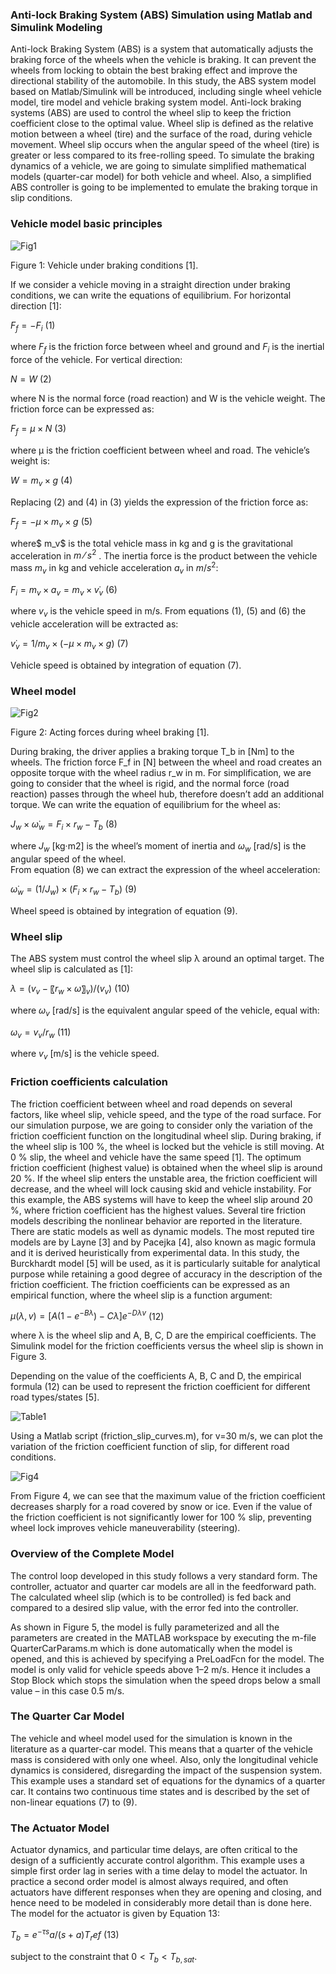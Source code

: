 ### Anti-lock Braking System (ABS) Simulation using Matlab and Simulink Modeling

Anti-lock Braking System (ABS) is a system that automatically adjusts the braking force of the wheels when the vehicle is braking. It can prevent the wheels from locking to obtain the best braking effect and improve the directional stability of the automobile. In this study, the ABS system model based on Matlab/Simulink will be introduced, including single wheel vehicle model, tire model and vehicle braking system model. 
Anti-lock braking systems (ABS) are used to control the wheel slip to keep the friction coefficient close to the optimal value. Wheel slip is defined as the relative motion between a wheel (tire) and the surface of the road, during vehicle movement. Wheel slip occurs when the angular speed of the wheel (tire) is greater or less compared to its free-rolling speed. To simulate the braking dynamics of a vehicle, we are going to simulate simplified mathematical models (quarter-car model) for both vehicle and wheel. Also, a simplified ABS controller is going to be implemented to emulate the braking torque in slip conditions.

### Vehicle model basic principles


![Fig1](https://user-images.githubusercontent.com/81799459/207155786-b914cd8b-8e26-4c57-89b0-b05fb500e511.jpg)

Figure 1: Vehicle under braking conditions [1].

If we consider a vehicle moving in a straight direction under braking conditions, we can write the equations of equilibrium. For horizontal direction [1]:

$F_f=-F_i$    (1)

where $F_f$ is the friction force between wheel and ground and $F_i$ is the inertial force of the vehicle. For vertical direction:

$N = W$   (2)

where N  is the normal force (road reaction) and W is the vehicle weight. The friction force can be expressed as:

$F_f=μ \times N$  (3)

where μ is the friction coefficient between wheel and road. The vehicle’s weight is:

$W=m_v \times g$  (4)

Replacing (2) and (4) in (3) yields the expression of the friction force as:

$F_f=-μ \times m_v \times g$       (5)   

where$ m_v$ is the total vehicle mass in kg and g is the gravitational acceleration in $m⁄s^2$ . The inertia force is the product between the vehicle mass $m_v$ in kg and vehicle acceleration $a_v$ in $m/s^2$:

$F_i = m_v \times a_v = m_v \times v ̇_v$   (6)

where $v_v$ is the vehicle speed in m/s. From equations (1), (5) and (6) the vehicle acceleration will be extracted as:

$v ̇_v=1/m_v \times (-μ \times m_v \times g)$  (7)

Vehicle speed is obtained by integration of equation (7).

### Wheel model


![Fig2](https://user-images.githubusercontent.com/81799459/207160151-8cf57aa7-30dd-47b2-a68f-682ff79400c7.jpg)

Figure 2: Acting forces during wheel braking [1].

During braking, the driver applies a braking torque T_b in [Nm] to the wheels. The friction force F_f in [N] between the wheel and road creates an opposite torque with the wheel radius r_w in m. For simplification, we are going to consider that the wheel is rigid, and the normal force (road reaction) passes through the wheel hub, therefore doesn’t add an additional torque. We can write the equation of equilibrium for the wheel as:

$J_w \times ω ̇_w=F_i \times r_w-T_b$       (8) 

where $J_w$ [kg·m2] is the wheel’s moment of inertia and $ω_w$ [rad/s] is the angular speed of the wheel.        
From equation (8) we can extract the expression of the wheel acceleration:

$ω ̇_w = (1/J_w) \times (F_i \times r_w-T_b )$      (9)

Wheel speed is obtained by integration of equation (9).


### Wheel slip
The ABS system must control the wheel slip λ around an optimal target. The wheel slip is calculated as [1]:

$λ=(v_v-〖r_w \times ω〗_v)/(v_v)$    (10)

where $ω_v$ [rad/s] is the equivalent angular speed of the vehicle, equal with:

$ω_v=v_v/r_w$        (11)

where $v_v$ [m/s] is the vehicle speed.

### Friction coefficients calculation
The friction coefficient between wheel and road depends on several factors, like wheel slip, vehicle speed, and the type of the road surface. For our simulation purpose, we are going to consider only the variation of the friction coefficient function on the longitudinal wheel slip. During braking, if the wheel slip is 100 %, the wheel is locked but the vehicle is still moving. At 0 % slip, the wheel and vehicle have the same speed [1]. The optimum friction coefficient (highest value) is obtained when the wheel slip is around 20 %. If the wheel slip enters the unstable area, the friction coefficient will decrease, and the wheel will lock causing skid and vehicle instability. For this example, the ABS systems will have to keep the wheel slip around 20 %, where friction coefficient has the highest values. 
Several tire friction models describing the nonlinear behavior are reported in the literature. There are static models as well as dynamic models. The most reputed tire models are by Layne [3] and by Pacejka [4], also known as magic formula and it is derived heuristically from experimental data. In this study, the Burckhardt model [5] will be used, as it is particularly suitable for analytical purpose while retaining a good degree of accuracy in the description of the friction coefficient. The friction coefficients can be expressed as an empirical function, where the wheel slip is a function argument:

$μ(λ,v)=[A(1-e^{-Bλ} )-Cλ] e^{-Dλv}$            (12)    

where λ is the wheel slip and A, B, C, D are the empirical coefficients. The Simulink model for the friction coefficients versus the wheel slip is shown in Figure 3.

Depending on the value of the coefficients A, B, C and D, the empirical formula (12) can be used to represent the friction coefficient for different road types/states [5].


![Table1](https://user-images.githubusercontent.com/81799459/207165072-e8153c2d-e438-4426-bbce-b7a5d67a119e.jpg)


Using a Matlab script (friction_slip_curves.m), for v=30 m/s, we can plot the variation of the friction coefficient function of slip, for different road conditions.


![Fig4](https://user-images.githubusercontent.com/81799459/207165541-ced8b0ab-baca-4554-be05-6fa4ec0d240c.jpg)


From Figure 4, we can see that the maximum value of the friction coefficient decreases sharply for a road covered by snow or ice. Even if the value of the friction coefficient is not significantly lower for 100 % slip, preventing wheel lock improves vehicle maneuverability (steering).

### Overview of the Complete Model
The control loop developed in this study follows a very standard form. The controller, actuator and quarter car models are all in the feedforward path. The calculated wheel slip (which is to be controlled) is fed back and compared to a desired slip value, with the error fed into the controller. 

As shown in Figure 5, the model is fully parameterized and all the parameters are created in the MATLAB workspace by executing the m-file QuarterCarParams.m which is done automatically when the model is opened, and this is achieved by specifying a PreLoadFcn for the model. The model is only valid for vehicle speeds above 1–2 m/s. Hence it includes a Stop Block which stops the simulation when the speed drops below a small value – in this case 0.5 m/s.

### The Quarter Car Model
The vehicle and wheel model used for the simulation is known in the literature as a quarter-car model. This means that a quarter of the vehicle mass is considered with only one wheel. Also, only the longitudinal vehicle dynamics is considered, disregarding the impact of the suspension system. This example uses a standard set of equations for the dynamics of a quarter car. It contains two continuous time states and is described by the set of non-linear equations (7) to (9). 




### The Actuator Model
Actuator dynamics, and particular time delays, are often critical to the design of a sufficiently accurate control algorithm. This example uses a simple first order lag in series with a time delay to model the actuator. In practice a second order model is almost always required, and often actuators have different responses when they are opening and closing, and hence need to be modeled in considerably more detail than is done here. The model for the actuator is given by Equation 13:

$T_b = e^{-τs}  a/(s+a) T_ref$         (13)

subject to the constraint that $0 < T_b < T_{b,sat}$.





